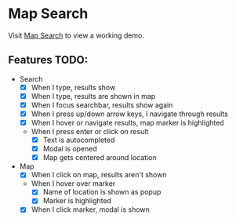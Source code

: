 # Map Search
Visit [Map Search](https://map-search-nu.vercel.app/) to view a working demo.

## Features TODO:
- Search
    - [x] When I type, results show
    - [x] When I type, results are shown in map
    - [x] When I focus searchbar, results show again
    - [x] When I press up/down arrow keys, I navigate through results
    - [x] When I hover or navigate results, map marker is highlighted
    - When I press enter or click on result
        - [x] Text is autocompleted
        - [x] Modal is opened
        - [x] Map gets centered around location
- Map
    - [x] When I click on map, results aren't shown
    - When I hover over marker
        - [x] Name of location is shown as popup
        - [x] Marker is highlighted
    - [x] When I click marker, modal is shown
